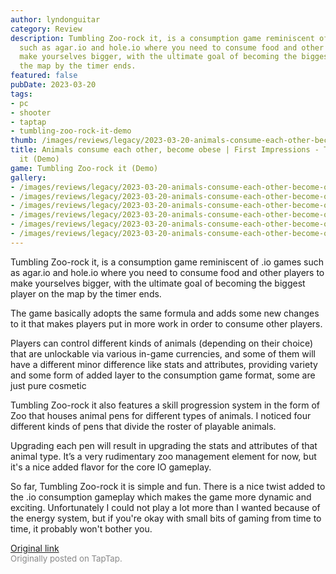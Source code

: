 ```yaml
---
author: lyndonguitar
category: Review
description: Tumbling Zoo-rock it, is a consumption game reminiscent of .io games
  such as agar.io and hole.io where you need to consume food and other players to
  make yourselves bigger, with the ultimate goal of becoming the biggest player on
  the map by the timer ends.
featured: false
pubDate: 2023-03-20
tags:
- pc
- shooter
- taptap
- tumbling-zoo-rock-it-demo
thumb: /images/reviews/legacy/2023-03-20-animals-consume-each-other-become-obese--first-impressions---tumbling-zoo-rock-it-demo-0.avif
title: Animals consume each other, become obese | First Impressions - Tumbling Zoo-rock
  it (Demo)
game: Tumbling Zoo-rock it (Demo)
gallery:
- /images/reviews/legacy/2023-03-20-animals-consume-each-other-become-obese--first-impressions---tumbling-zoo-rock-it-demo-0.avif
- /images/reviews/legacy/2023-03-20-animals-consume-each-other-become-obese--first-impressions---tumbling-zoo-rock-it-demo-1.avif
- /images/reviews/legacy/2023-03-20-animals-consume-each-other-become-obese--first-impressions---tumbling-zoo-rock-it-demo-2.avif
- /images/reviews/legacy/2023-03-20-animals-consume-each-other-become-obese--first-impressions---tumbling-zoo-rock-it-demo-3.avif
- /images/reviews/legacy/2023-03-20-animals-consume-each-other-become-obese--first-impressions---tumbling-zoo-rock-it-demo-4.avif
- /images/reviews/legacy/2023-03-20-animals-consume-each-other-become-obese--first-impressions---tumbling-zoo-rock-it-demo-5.avif
---
```

Tumbling Zoo-rock it, is a consumption game reminiscent of .io games such as agar.io and hole.io where you need to consume food and other players to make yourselves bigger, with the ultimate goal of becoming the biggest player on the map by the timer ends.

The game basically adopts the same formula and adds some new changes to it that makes players put in more work in order to consume other players.

Players can control different kinds of animals (depending on their choice) that are unlockable via various in-game currencies, and some of them will have a different minor difference like stats and attributes, providing variety and some form of added layer to the consumption game format, some are just pure cosmetic

Tumbling Zoo-rock it also features a skill progression system in the form of Zoo that houses animal pens for different types of animals. I noticed four different kinds of pens that divide the roster of playable animals.

Upgrading each pen will result in upgrading the stats and attributes of that animal type. It’s a very rudimentary zoo management element for now, but it's a nice added flavor for the core IO gameplay.

So far, Tumbling Zoo-rock it is simple and fun. There is a nice twist added to the .io consumption gameplay which makes the game more dynamic and exciting. Unfortunately I could not play a lot more than I wanted because of the energy system, but if you're okay with small bits of gaming from time to time, it probably won't bother you.

[Original link](https://www.taptap.io/post/4844404)<br><span style="font-size: 0.95em; color: #888;">Originally posted on TapTap.</span>